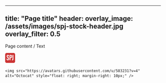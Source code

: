 <!-- A refined page is... --> 

<!-- 1: To create a new refined page, create a new markdown file within the _pages folder. Make sure to include ".md" in the title to ensure the file is using the markdown format. -->

  <!-- In the markdown file, copy and paste the following metadata: -->

  ---
  title: "Page title"
  header:
    overlay_image: /assets/images/spj-stock-header.jpg 
    overlay_filter: 0.5
  ---
  
   <!-- You can also copy this template and remove all of these comments around the metadata. --> 



<!-- ## for H2, ### for H3, etc. --> 

Page content / Text

![Test favicon](/assets/images/favicon-32x32.png)

<!-- If an image is hosted externally, they can be added using HTML code --> 
    <img src="https://avatars.githubusercontent.com/u/583231?v=4" alt="Octocat" style="float: right; margin-right: 10px;" />



<!-- ?: Add the collection page to the navigation. --> 
